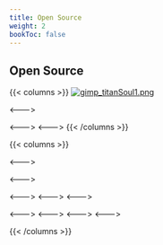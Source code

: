 ```yaml
---
title: Open Source
weight: 2
bookToc: false
---
```


## Open Source





{{< columns >}}
[![gimp_titanSoul1.png](https://i.postimg.cc/pxcvd1JL/gimp_titanSoul1.png)](/)

<--->

<--->
<--->
{{< /columns >}}



{{< columns >}}


<--->

<--->

<--->
<--->
<--->


<--->
<--->
<--->
<--->

{{< /columns >}}
